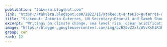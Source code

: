```yaml
---
publication: "takvera.blogspot.com"
link: "https://takvera.blogspot.com/2022/11/stakeout-antonio-guterres-un-secretary.html"
title: "Stakeout: António Guterres, UN Secretary-General and Sameh Shoukry, COP27 President demand negotiators step up"
excerpt: "Writings on climate change, sea level rise, ocean acidification, biodiversity loss, climate adaptation & protests from a Melbourne Citizen Journalist."
image: "https://blogger.googleusercontent.com/img/b/R29vZ2xl/AVvXsEiR3hHtvv4BgLn23QjxFdeB3oppqy1Q5SSN9S2C-rqsoEgCCSKYzx2IQZInJGdVXP0enh8TSH5zbgozpJQehoekFb7mfza4Hze7Zf1_OynekuFbnFMAJoUWMZNeRF8E9KpToyXfLf3PxbfUjWPXHpQR-srl4MP-Vm7dTK3qePfgUYVzJmGTsssUy5cm/w1200-h630-p-k-no-nu/2022-11-17-Stakeout-COP-President-and-UNSG.jpeg"
group: con
rank: 12
---
```

